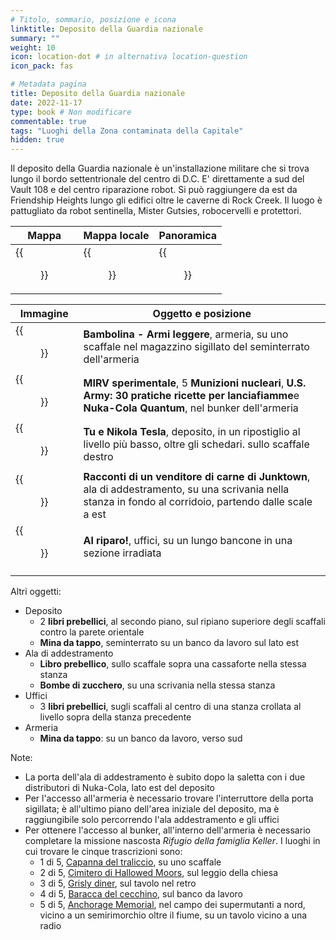 ```yaml
---
# Titolo, sommario, posizione e icona
linktitle: Deposito della Guardia nazionale
summary: ""
weight: 10
icon: location-dot # in alternativa location-question
icon_pack: fas

# Metadata pagina
title: Deposito della Guardia nazionale
date: 2022-11-17
type: book # Non modificare
commentable: true
tags: "Luoghi della Zona contaminata della Capitale"
hidden: true
---
```




Il deposito della Guardia nazionale è un'installazione militare che si trova lungo il bordo settentrionale del centro di D.C. E'  direttamente a sud del Vault 108 e del centro riparazione robot. Si può raggiungere da est da Friendship Heights lungo gli edifici oltre le caverne di Rock Creek. Il luogo è pattugliato da robot sentinella, Mister Gutsies, robocervelli e protettori.

| Mappa                                            | Mappa locale                                     | Panoramica                                   |
| ------------------------------------------------ | ------------------------------------------------ | -------------------------------------------- |
| {{<figure src="National_Guard_Depot_loc.webp">}} | {{<figure src="National_Guard_depot_map.webp">}} | {{<figure src="National_Guard_Depot.webp">}} |

| Immagine                                          | Oggetto e posizione                                                                                                                                      |
| ------------------------------------------------- | -------------------------------------------------------------------------------------------------------------------------------------------------------- |
| {{<figure src="Bobblehead_Small_Guns_NGD.webp">}} | **Bambolina - Armi leggere**, armeria, su uno scaffale nel magazzino sigillato del seminterrato dell'armeria                                             |
| {{<figure src="Experimental_MIRV.jpg">}}          | **MIRV sperimentale**, 5 **Munizioni nucleari**, **U.S. Army: 30 pratiche ricette per lanciafiamme**e **Nuka-Cola Quantum**, nel bunker dell'armeria     |
| {{<figure src="Nikola_Tesla_and_You_NGD.jpg">}}   | **Tu e Nikola Tesla**, deposito, in un ripostiglio al livello più basso, oltre gli schedari. sullo scaffale destro                                       |
| {{<figure src="Tales_of_a_JJT_NGD.jpg">}}         | **Racconti di un venditore di carne di Junktown**, ala di addestramento, su una scrivania nella stanza in fondo al corridoio, partendo dalle scale a est |
| {{<figure src="Duck_and_Cover!_NGD.jpg">}}        | **Al riparo!**, uffici, su un lungo bancone in una sezione irradiata                                                                                     |
|                                                   |                                                                                                                                                          |

Altri oggetti:
- Deposito
	- 2 **libri prebellici**, al secondo piano, sul ripiano superiore degli scaffali contro la parete orientale
	- **Mina da tappo**, seminterrato su un banco da lavoro sul lato est
- Ala di addestramento
	- **Libro prebellico**, sullo scaffale sopra una cassaforte nella stessa stanza
	- **Bombe di zucchero**, su una scrivania nella stessa stanza
- Uffici
	- 3 **libri prebellici**, sugli scaffali al centro di una stanza crollata al livello sopra della stanza precedente
- Armeria
	- **Mina da tappo**: su un banco da lavoro, verso sud


Note:
- La porta dell'ala di addestramento è subito dopo la saletta con i due distributori di Nuka-Cola, lato est del deposito
- Per l'accesso all'armeria è necessario trovare l'interruttore della porta sigillata; è all'ultimo piano dell'area iniziale del deposito, ma è raggiungibile solo percorrendo l'ala addestramento e gli uffici 
- Per ottenere l'accesso al bunker, all'interno dell'armeria è necessario completare la missione nascosta *Rifugio della famiglia Keller*. I luoghi in cui trovare le cinque trascrizioni sono:
	- 1 di 5, [Capanna del traliccio](../capanna-del-traliccio), su uno scaffale
	- 2 di 5, [Cimitero di Hallowed Moors](../cimitero-di-hallowed-moors), sul leggio della chiesa
	- 3 di 5, [Grisly diner](../grisly-diner), sul tavolo nel retro
	- 4 di 5, [Baracca del cecchino](../baracca-abbandonata), sul banco da lavoro
	- 5 di 5, [Anchorage Memorial](../anchorage-memorial), nel campo dei supermutanti a nord, vicino a un semirimorchio oltre il fiume, su un tavolo vicino a una radio
